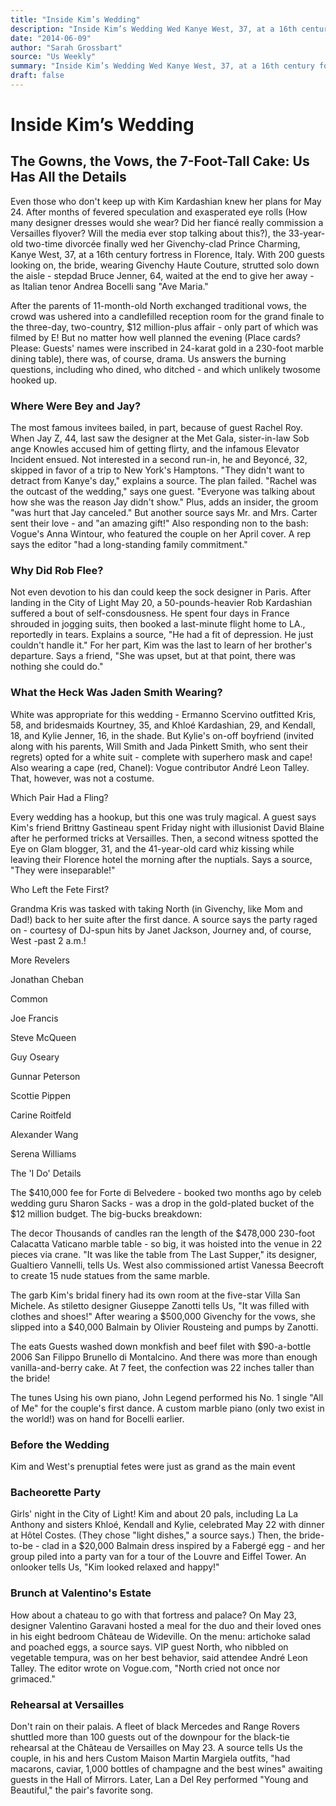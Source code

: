 ```yaml
---
title: "Inside Kim’s Wedding"
description: "Inside Kim’s Wedding Wed Kanye West, 37, at a 16th century fortress in Florence, Italy. With 200 guests looking on, the bride, wearing Givenchy Haute Couture, strutted solo down the aisle. Us answers ..."
date: "2014-06-09"
author: "Sarah Grossbart"
source: "Us Weekly"
summary: "Inside Kim’s Wedding Wed Kanye West, 37, at a 16th century fortress in Florence, Italy. With 200 guests looking on, the bride, wearing Givenchy Haute Couture, strutted solo down the aisle. Us answers the burning questions, including who dined, who ditched."
draft: false
---
```


# Inside Kim’s Wedding

## The Gowns, the Vows, the 7-Foot-Tall Cake: Us Has All the Details

Even those who don't keep up with Kim Kardashian knew her plans for May 24. After months of fevered speculation and exasperated eye rolls (How many designer dresses would she wear? Did her fiancé really commission a Versailles flyover? Will the media ever stop talking about this?), the 33-year-old two-time divorcée finally wed her Givenchy-clad Prince Charming, Kanye West, 37, at a 16th century fortress in Florence, Italy. With 200 guests looking on, the bride, wearing Givenchy Haute Couture, strutted solo down the aisle - stepdad Bruce Jenner, 64, waited at the end to give her away - as Italian tenor Andrea Bocelli sang "Ave Maria."

After the parents of 11-month-old North exchanged traditional vows, the crowd was ushered into a candlefilled reception room for the grand finale to the three-day, two-country, $12 million-plus affair - only part of which was filmed by E! But no matter how well planned the evening (Place cards? Please: Guests' names were inscribed in 24-karat gold in a 230-foot marble dining table), there was, of course, drama. Us answers the burning questions, including who dined, who ditched - and which unlikely twosome hooked up.

### Where Were Bey and Jay?

The most famous invitees bailed, in part, because of guest Rachel Roy. When Jay Z, 44, last saw the designer at the Met Gala, sister-in-law Sob ange Knowles accused him of getting flirty, and the infamous Elevator Incident ensued. Not interested in a second run-in, he and Beyoncé, 32, skipped in favor of a trip to New York's Hamptons. "They didn't want to detract from Kanye's day," explains a source. The plan failed. "Rachel was the outcast of the wedding," says one guest. "Everyone was talking about how she was the reason Jay didn't show." Plus, adds an insider, the groom "was hurt that Jay canceled." But another source says Mr. and Mrs. Carter sent their love - and "an amazing gift!" Also responding non to the bash: Vogue's Anna Wintour, who featured the couple on her April cover. A rep says the editor "had a long-standing family commitment."

### Why Did Rob Flee?

Not even devotion to his dan could keep the sock designer in Paris. After landing in the City of Light May 20, a 50-pounds-heavier Rob Kardashian suffered a bout of self-consdousness. He spent four days in France shrouded in jogging suits, then booked a last-minute flight home to LA., reportedly in tears. Explains a source, "He had a fit of depression. He just couldn't handle it." For her part, Kim was the last to learn of her brother's departure. Says a friend, "She was upset, but at that point, there was nothing she could do."

### What the Heck Was Jaden Smith Wearing?

White was appropriate for this wedding - Ermanno Scervino outfitted Kris, 58, and bridesmaids Kourtney, 35, and Khloé Kardashian, 29, and Kendall, 18, and Kylie Jenner, 16, in the shade. But Kylie's on-off boyfriend (invited along with his parents, Will Smith and Jada Pinkett Smith, who sent their regrets) opted for a white suit - complete with superhero mask and cape! Also wearing a cape (red, Chanel): Vogue contributor André Leon Talley. That, however, was not a costume.

Which Pair Had a Fling?

Every wedding has a hookup, but this one was truly magical. A guest says Kim's friend Brittny Gastineau spent Friday night with illusionist David Blaine after he performed tricks at Versailles. Then, a second witness spotted the Eye on Glam blogger, 31, and the 41-year-old card whiz kissing while leaving their Florence hotel the morning after the nuptials. Says a source, "They were inseparable!"

Who Left the Fete First?

Grandma Kris was tasked with taking North (in Givenchy, like Mom and Dad!) back to her suite after the first dance. A source says the party raged on - courtesy of DJ-spun hits by Janet Jackson, Journey and, of course, West -past 2 a.m.!

More Revelers

Jonathan Cheban

Common

Joe Francis

Steve McQueen

Guy Oseary

Gunnar Peterson

Scottie Pippen

Carine Roitfeld

Alexander Wang

Serena Williams

The 'I Do' Details

The $410,000 fee for Forte di Belvedere - booked two months ago by celeb wedding guru Sharon Sacks - was a drop in the gold-plated bucket of the $12 million budget. The big-bucks breakdown:

The decor Thousands of candles ran the length of the $478,000 230-foot Calacatta Vaticano marble table - so big, it was hoisted into the venue in 22 pieces via crane. "It was like the table from The Last Supper," its designer, Gualtiero Vannelli, tells Us. West also commissioned artist Vanessa Beecroft to create 15 nude statues from the same marble.

The garb Kim's bridal finery had its own room at the five-star Villa San Michele. As stiletto designer Giuseppe Zanotti tells Us, "It was filled with clothes and shoes!" After wearing a $500,000 Givenchy for the vows, she slipped into a $40,000 Balmain by Olivier Rousteing and pumps by Zanotti.

The eats Guests washed down monkfish and beef filet with $90-a-bottle 2006 San Filippo Brunello di Montalcino. And there was more than enough vanilla-and-berry cake. At 7 feet, the confection was 22 inches taller than the bride!

The tunes Using his own piano, John Legend performed his No. 1 single "All of Me" for the couple's first dance. A custom marble piano (only two exist in the world!) was on hand for Bocelli earlier.

### Before the Wedding

Kim and West's prenuptial fetes were just as grand as the main event

### Bacheorette Party

Girls' night in the City of Light! Kim and about 20 pals, including La La Anthony and sisters Khloé, Kendall and Kylie, celebrated May 22 with dinner at Hôtel Costes. (They chose "light dishes," a source says.) Then, the bride-to-be - clad in a $20,000 Balmain dress inspired by a Fabergé egg - and her group piled into a party van for a tour of the Louvre and Eiffel Tower. An onlooker tells Us, "Kim looked relaxed and happy!"

### Brunch at Valentino's Estate

How about a chateau to go with that fortress and palace? On May 23, designer Valentino Garavani hosted a meal for the duo and their loved ones in his eight bedroom Château de Wideville. On the menu: artichoke salad and poached eggs, a source says. VIP guest North, who nibbled on vegetable tempura, was on her best behavior, said attendee André Leon Talley. The editor wrote on Vogue.com, "North cried not once nor grimaced."

### Rehearsal at Versailles

Don't rain on their palais. A fleet of black Mercedes and Range Rovers shuttled more than 100 guests out of the downpour for the black-tie rehearsal at the Château de Versailles on May 23. A source tells Us the couple, in his and hers Custom Maison Martin Margiela outfits, "had macarons, caviar, 1,000 bottles of champagne and the best wines" awaiting guests in the Hall of Mirrors. Later, Lan a Del Rey performed "Young and Beautiful," the pair's favorite song.
